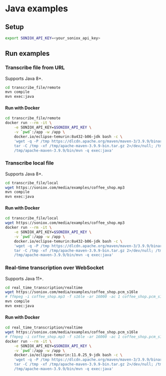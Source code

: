 # Java examples

## Setup

```sh
export SONIOX_API_KEY=<your_soniox_api_key>
```

## Run examples

### Transcribe file from URL

Supports Java 8+.

```sh
cd transcribe_file/remote
mvn compile
mvn exec:java
```

#### Run with Docker

```sh
cd transcribe_file/remote
docker run --rm -it \
    -e SONIOX_API_KEY=$SONIOX_API_KEY \
    -v `pwd`:/app -w /app \
    docker.io/eclipse-temurin:8u432-b06-jdk bash -c \
    'wget -q -P /tmp https://dlcdn.apache.org/maven/maven-3/3.9.9/binaries/apache-maven-3.9.9-bin.tar.gz &&
    tar -C /tmp -xf /tmp/apache-maven-3.9.9-bin.tar.gz 2>/dev/null; /tmp/apache-maven-3.9.9/bin/mvn -q compile &&
    /tmp/apache-maven-3.9.9/bin/mvn -q exec:java'
```

### Transcribe local file

Supports Java 8+.

```sh
cd transcribe_file/local
wget https://soniox.com/media/examples/coffee_shop.mp3
mvn compile
mvn exec:java
```

#### Run with Docker

```sh
cd transcribe_file/local
wget https://soniox.com/media/examples/coffee_shop.mp3
docker run --rm -it \
    -e SONIOX_API_KEY=$SONIOX_API_KEY \
    -v `pwd`:/app -w /app \
    docker.io/eclipse-temurin:8u432-b06-jdk bash -c \
    'wget -q -P /tmp https://dlcdn.apache.org/maven/maven-3/3.9.9/binaries/apache-maven-3.9.9-bin.tar.gz &&
    tar -C /tmp -xf /tmp/apache-maven-3.9.9-bin.tar.gz 2>/dev/null; /tmp/apache-maven-3.9.9/bin/mvn -q compile &&
    /tmp/apache-maven-3.9.9/bin/mvn -q exec:java'
```

### Real-time transcription over WebSocket

Supports Java 11+.

```sh
cd real_time_transcription/realtime
wget https://soniox.com/media/examples/coffee_shop.pcm_s16le
# ffmpeg -i coffee_shop.mp3 -f s16le -ar 16000 -ac 1 coffee_shop.pcm_s16le
mvn compile
mvn exec:java
```

#### Run with Docker

```sh
cd real_time_transcription/realtime
wget https://soniox.com/media/examples/coffee_shop.pcm_s16le
# ffmpeg -i coffee_shop.mp3 -f s16le -ar 16000 -ac 1 coffee_shop.pcm_s16le
docker run --rm -it \
    -e SONIOX_API_KEY=$SONIOX_API_KEY \
    -v `pwd`:/app -w /app \
    docker.io/eclipse-temurin:11.0.25_9-jdk bash -c \
    'wget -q -P /tmp https://dlcdn.apache.org/maven/maven-3/3.9.9/binaries/apache-maven-3.9.9-bin.tar.gz &&
    tar -C /tmp -xf /tmp/apache-maven-3.9.9-bin.tar.gz 2>/dev/null; /tmp/apache-maven-3.9.9/bin/mvn -q compile &&
    /tmp/apache-maven-3.9.9/bin/mvn -q exec:java'
```
